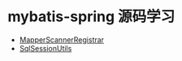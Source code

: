# mybatis-spring 源码学习

- [MapperScannerRegistrar](./MapperScannerRegistrar.md)
- [SqlSessionUtils](./SqlSessionUtils.md)